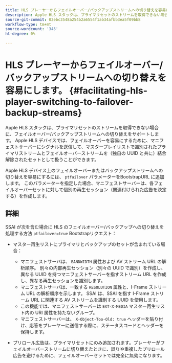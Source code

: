 ```yaml
---
title: HLS プレーヤーからフェイルオーバー/バックアップストリームへの切り替えを容易にします。
description: Apple HLS スタックは、プライマリセットのストリームを取得できない場合に、フェイルオーバー/バックアップストリームへの切り替えをサポートします。 Apple HLS デバイスでは、フェイルオーバーを容易にするために、マニフェストサーバーにシグナルを送信して、マスタープレイリストで識別されたプライマリストリームとフェイルオーバーストリームを（独自の UUID と共に）結合解除されたセットとして扱うことができます。
source-git-commit: 02ebc3548a254b2a6554f1ab34afbb3ea5f09bb8
workflow-type: tm+mt
source-wordcount: '345'
ht-degree: 0%

---
```


# HLS プレーヤーからフェイルオーバー/バックアップストリームへの切り替えを容易にします。 {#facilitating-hls-player-switching-to-failover-backup-streams}

Apple HLS スタックは、プライマリセットのストリームを取得できない場合に、フェイルオーバー/バックアップストリームへの切り替えをサポートします。 Apple HLS デバイスでは、フェイルオーバーを容易にするために、マニフェストサーバーにシグナルを送信して、マスタープレイリストで識別されたプライマリストリームとフェイルオーバーストリームを（独自の UUID と共に）結合解除されたセットとして扱うことができます。

Apple HLS デバイス上のフェイルオーバーまたはバックアップストリームへの切り替えを容易にするには、 `ptfailover` パラメーターをBootstrapURL に追加します。 このパラメーターを指定した場合、マニフェストサーバーは、各フェイルオーバーセットに対して個別の再生セッション（関連付けられた広告を決定する）を作成します。

## 詳細

SSAI が次を含む場合に HLS のフェイルオーバー/バックアップへの切り替えを処理する方法 `ptfailover=true` Bootstrapリクエスト：

* マスター再生リストにプライマリとバックアップのセットが含まれている場合：

   * マニフェストサーバは、 `BANDWIDTH` 属性および AV ストリーム URL の解析順序。 別々の内部再生セッション（別々の UUID で識別）を作成し、異なる UUID を持つマニフェストサーバーを指すストリーム URL を作成し、異なる再生セッションを識別します。
   * マニフェストサーバは、一致する `RESOLUTION` 属性と、I-Frame ストリーム URL の解析順序を示します。 SSAI は、SSAI を指す I-Frame ストリーム URL に関連する AV ストリームを識別する UUID を使用します。
   * この機能では、マニフェストサーバーは `EXT-X-MEDIA` マスター再生リスト内の URI 属性を持たないグループ。
   * マニフェストサーバーは、 `X-Object-Too-Old: true` ヘッダーを貼り付け、応答をプレーヤーに送信する際に、ステータスコードとヘッダーを保持します。

* プリロール広告は、プライマリセットにのみ追加されます。プレーヤーがフェイルオーバーストリームに切り替えたときに、誤りや重複したプリロール広告を避けるために、フェイルオーバーセットでは完全に無効になります。
